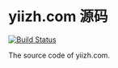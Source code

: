 # yiizh.com 源码

[![Build Status](https://api.travis-ci.org/yiizh/yiizh.com.svg)](https://travis-ci.org/yiizh/yiizh.com)

The source code of yiizh.com.
